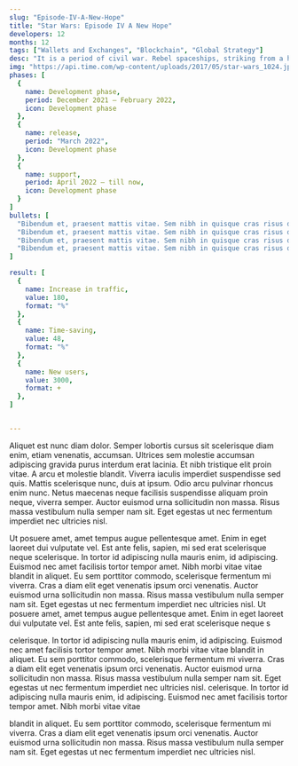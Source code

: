 ```yaml
---
slug: "Episode-IV-A-New-Hope"
title: "Star Wars: Episode IV A New Hope"
developers: 12
months: 12
tags: ["Wallets and Exchanges", "Blockchain", "Global Strategy"]
desc: "It is a period of civil war. Rebel spaceships, striking from a hidden base, have won their first victory against the evil Galactic Empire. During the battle, Rebel spies managed to steal secret plans to the Empire's ultimate weapon, the DEATH STAR, an armored space station with enough power to destroy an entire planet."
img: "https://api.time.com/wp-content/uploads/2017/05/star-wars_1024.jpg"
phases: [
  {
    name: Development phase,
    period: December 2021 — February 2022,
    icon: Development phase
  },
  {
    name: release, 
    period: "March 2022",
    icon: Development phase
  },
  {
    name: support,
    period: April 2022 — till now,
    icon: Development phase
  }
]
bullets: [
  "Bibendum et, praesent mattis vitae. Sem nibh in quisque cras risus dolor interdum in cras.",
  "Bibendum et, praesent mattis vitae. Sem nibh in quisque cras risus dolor interdum in cras.",
  "Bibendum et, praesent mattis vitae. Sem nibh in quisque cras risus dolor interdum in cras.",
  "Bibendum et, praesent mattis vitae. Sem nibh in quisque cras risus dolor interdum in cras.",
]

result: [
  {
    name: Increase in traffic,
    value: 180,
    format: "%"
  },
  {
    name: Time-saving,
    value: 48,
    format: "%"
  },
  {
    name: New users,
    value: 3000,
    format: +
  },
]


---
```

Aliquet est nunc diam dolor. Semper lobortis cursus sit scelerisque diam enim, etiam venenatis, accumsan. Ultrices sem molestie accumsan adipiscing gravida purus interdum erat lacinia. Et nibh tristique elit proin vitae.
A arcu et molestie blandit. Viverra iaculis imperdiet suspendisse sed quis. Mattis scelerisque nunc, duis at ipsum. Odio arcu pulvinar rhoncus enim nunc. Netus maecenas neque facilisis suspendisse aliquam proin neque, viverra semper. Auctor euismod urna sollicitudin non massa. Risus massa vestibulum nulla semper nam sit. Eget egestas ut nec fermentum imperdiet nec ultricies nisl.

Ut posuere amet, amet tempus augue pellentesque amet. Enim in eget laoreet dui vulputate vel. Est ante felis, sapien, mi sed erat scelerisque neque scelerisque. In tortor id adipiscing nulla mauris enim, id adipiscing. Euismod nec amet facilisis tortor tempor amet. Nibh morbi vitae vitae blandit in aliquet. Eu sem porttitor commodo, scelerisque fermentum mi viverra. Cras a diam elit eget venenatis ipsum orci venenatis. Auctor euismod urna sollicitudin non massa. Risus massa vestibulum nulla semper nam sit. Eget egestas ut nec fermentum imperdiet nec ultricies nisl.
Ut posuere amet, amet tempus augue pellentesque amet. Enim in eget laoreet dui vulputate vel. Est ante felis, sapien, mi sed erat scelerisque neque s

celerisque. In tortor id adipiscing nulla mauris enim, id adipiscing. Euismod nec amet facilisis tortor tempor amet. Nibh morbi vitae vitae blandit in aliquet. Eu sem porttitor commodo, scelerisque fermentum mi viverra. Cras a diam elit eget venenatis ipsum orci venenatis. Auctor euismod urna sollicitudin non massa. Risus massa vestibulum nulla semper nam sit. Eget egestas ut nec fermentum imperdiet nec ultricies nisl.
celerisque. In tortor id adipiscing nulla mauris enim, id adipiscing. Euismod nec amet facilisis tortor tempor amet. Nibh morbi vitae vitae 

blandit in aliquet. Eu sem porttitor commodo, scelerisque fermentum mi viverra. Cras a diam elit eget venenatis ipsum orci venenatis. Auctor euismod urna sollicitudin non massa. Risus massa vestibulum nulla semper nam sit. Eget egestas ut nec fermentum imperdiet nec ultricies nisl.



